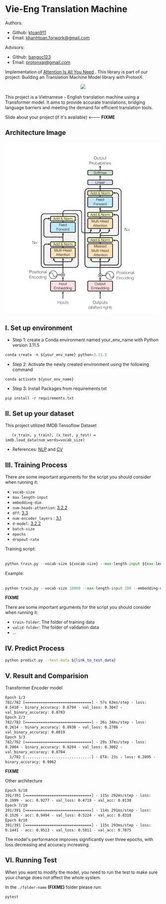 # Vie-Eng Translation Machine
Authors:
- Github: [ktoan911](https://github.com/ktoan911) 
- Email: khanhtoan.forwork@gmail.com 

Advisors:
- Github: [bangoc123](https://github.com/bangoc123) 
- Email: protonxai@gmail.com



Implementation of [Attention Is All You Need](https://arxiv.org/pdf/1706.03762.pdf) . This
library is part of our project: Building an Translation Machine Model library with ProtonX.

<p align="center">
    <img src='https://storage.googleapis.com/protonx-cloud-storage/transformer/protonx-transf.png' width=200 class="center">
</p>

This project is a Vietnamese - English translation machine using a Transformer model. It aims to provide accurate translations, bridging language barriers and meeting the demand for efficient translation tools.

Slide about your project (if it's available) <--- **FIXME**

## Architecture Image 

![image](assets/model_architect.png)


## I.  Set up environment
- Step 1: create a Conda environment named your_env_name with Python version 3.11.5

```python
conda create -n ${your_env_name} python=3.11.5
```

- Step 2: Activate the newly created environment using the following command
```
conda activate ${your_env_name}
```

- Step 3: Install Packages from requirements.txt

```
pip install -r requirements.txt
``` 

## II.  Set up your dataset

This project utilized IMDB Tensoflow Dataset
```
   (x_train, y_train), (x_test, y_test) = imdb.load_data(num_words=vocab_size)
```
- References: [NLP](https://github.com/bangoc123/transformer) and [CV](https://github.com/bangoc123/mlp-mixer)

## III. Training Process

There are some important arguments for the script you should consider when running it:

- `vocab-size`
- `max-length-input`
- `embedding-dim`
- `num-heads-attention`: [3.2.2](https://arxiv.org/pdf/1706.03762.pdf)
- `dff`: [3.3](https://arxiv.org/pdf/1706.03762.pdf)
- `num-encoder_layers` : [3.1](https://arxiv.org/pdf/1706.03762.pdf)
- `d-model`: [3.2.2](https://arxiv.org/pdf/1706.03762.pdf)
- `batch-size`
- `epochs` 
- `dropout-rate`

Training script:


```python

python train.py --vocab-size ${vocab-size} --max-length-input ${max-length-input} --embedding-dim ${embedding-dim} --num-heads-attention ${num-heads-attention} --dff ${dff} --num-encoder-layers ${num-encoder-layers} --d-model ${d-model} --batch-size ${batch-size} --epochs ${epochs} --learning-rate ${learning-rate} --dropout-rate ${dropout-rate}

```

Example:

```python

python train.py --vocab-size 10000 --max-length-input 200 --embedding-dim 32 --num-heads-attention 2 --dff 512 --num-encoder-layers 6 --d-model 128 --batch-size 32 --epochs 10 --learning-rate 0.01 --dropout-rate 0.1

``` 
**FIXME**

There are some important arguments for the script you should consider when running it:

- `train-folder`: The folder of training data
- `valid-folder`: The folder of validation data
- ...

## IV. Predict Process

```bash
python predict.py --test-data ${link_to_test_data}
```

## V. Result and Comparision

Transformer Encoder model
```
Epoch 1/3
782/782 [==============================] - 57s 63ms/step - loss: 0.5410 - binary_accuracy: 0.6794 - val_loss: 0.3047 - val_binary_accuracy: 0.8703
Epoch 2/3
782/782 [==============================] - 26s 34ms/step - loss: 0.2614 - binary_accuracy: 0.8930 - val_loss: 0.2786 - val_binary_accuracy: 0.8819
Epoch 3/3
782/782 [==============================] - 29s 37ms/step - loss: 0.2004 - binary_accuracy: 0.9204 - val_loss: 0.3002 - val_binary_accuracy: 0.8784
  1/782 [..............................] - ETA: 23s - loss: 0.2095 - binary_accuracy: 0.9062
```

**FIXME**

Other architecture

```
Epoch 6/10
391/391 [==============================] - 115s 292ms/step - loss: 0.1999 - acc: 0.9277 - val_loss: 0.4719 - val_acc: 0.8130
Epoch 7/10
391/391 [==============================] - 114s 291ms/step - loss: 0.1526 - acc: 0.9494 - val_loss: 0.5224 - val_acc: 0.8318
Epoch 8/10
391/391 [==============================] - 115s 293ms/step - loss: 0.1441 - acc: 0.9513 - val_loss: 0.5811 - val_acc: 0.7875
```


The model's performance improves significantly over three epochs, with loss decreasing and accuracy increasing. 


## VI. Running Test

When you want to modify the model, you need to run the test to make sure your change does not affect the whole system.

In the `./folder-name` **(FIXME)** folder please run:

```bash
pytest
```


